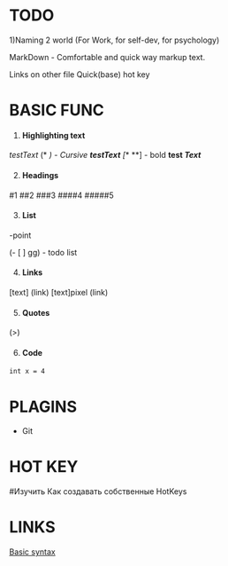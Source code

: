 # TODO
1)Naming 2 world (For Work, for self-dev, for psychology)

MarkDown - Comfortable and quick way markup text.

Links on other file 
Quick(base) hot key

# BASIC FUNC

1) #### Highlighting text
*testText* (* *) - Cursive 
**testText** [** **] - bold 
**test _Text_**

2) #### Headings 
#1
##2
###3
####4
#####5

3) #### List
-point  

(- [ ] gg) - todo list

4) #### Links
[text] (link)
[text]pixel (link)

5) #### Quotes
(>)

6) #### Code
`````` (name language)
int x = 4
``````

# PLAGINS
 - Git 


# HOT KEY
#Изучить Как создавать собственные HotKeys

# LINKS
[Basic syntax](https://www.markdownguide.org/basic-syntax/)
